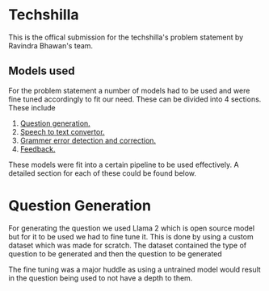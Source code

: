 # Techshilla

This is the offical submission for the techshilla's problem statement by Ravindra Bhawan's team. 

## Models used

For the problem statement a number of models had to be used and were fine tuned accordingly to fit our need. These can be divided into 4 sections. These include 

1) [Question generation.](#question-generation)
2) [Speech to text convertor.]()
3) [Grammer error detection and correction.]()
4) [Feedback.]()

These models were fit into a certain pipeline to be used effectively. A detailed section for each of these could be found below.

# Question Generation

For generating the question we used Llama 2 which is open source model but for it to be used we had to fine tune it. This is done by using a custom dataset which was made for scratch. The dataset contained the type of question to be generated and then the question to be generated

The fine tuning was a major huddle as using a untrained model would result in the question being used to not have a depth to them. 